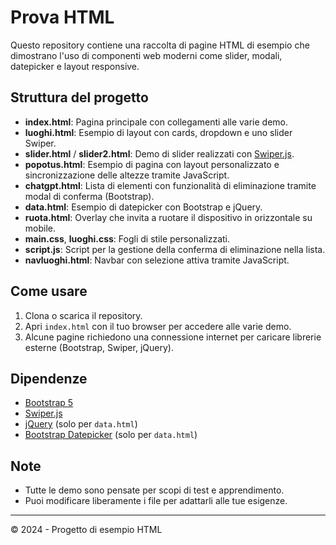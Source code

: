 # Prova HTML

Questo repository contiene una raccolta di pagine HTML di esempio che dimostrano l'uso di componenti web moderni come slider, modali, datepicker e layout responsive.

## Struttura del progetto

- **index.html**: Pagina principale con collegamenti alle varie demo.
- **luoghi.html**: Esempio di layout con cards, dropdown e uno slider Swiper.
- **slider.html** / **slider2.html**: Demo di slider realizzati con [Swiper.js](https://swiperjs.com/).
- **popotus.html**: Esempio di pagina con layout personalizzato e sincronizzazione delle altezze tramite JavaScript.
- **chatgpt.html**: Lista di elementi con funzionalità di eliminazione tramite modal di conferma (Bootstrap).
- **data.html**: Esempio di datepicker con Bootstrap e jQuery.
- **ruota.html**: Overlay che invita a ruotare il dispositivo in orizzontale su mobile.
- **main.css**, **luoghi.css**: Fogli di stile personalizzati.
- **script.js**: Script per la gestione della conferma di eliminazione nella lista.
- **navluoghi.html**: Navbar con selezione attiva tramite JavaScript.

## Come usare

1. Clona o scarica il repository.
2. Apri `index.html` con il tuo browser per accedere alle varie demo.
3. Alcune pagine richiedono una connessione internet per caricare librerie esterne (Bootstrap, Swiper, jQuery).

## Dipendenze

- [Bootstrap 5](https://getbootstrap.com/)
- [Swiper.js](https://swiperjs.com/)
- [jQuery](https://jquery.com/) (solo per `data.html`)
- [Bootstrap Datepicker](https://bootstrap-datepicker.readthedocs.io/en/latest/) (solo per `data.html`)

## Note

- Tutte le demo sono pensate per scopi di test e apprendimento.
- Puoi modificare liberamente i file per adattarli alle tue esigenze.

---

© 2024 - Progetto di esempio HTML